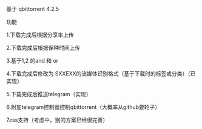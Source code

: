 基于 qbittorrent 4.2.5

功能

1.下载完成后根据分享率上传

2.下载完成后根据保种时间上传

3.基于1,2 的and 和 or

4.下载完成后修改为 SXXEXX的流媒体识别格式（基于下载时的标签或分类）（已实现）

5.下载完成后推送telegram（实现）

6.附加telegram控制器控制qbittorrent（大概率从github要轮子）

7.rss支持（考虑中，别的方案已经很完善）